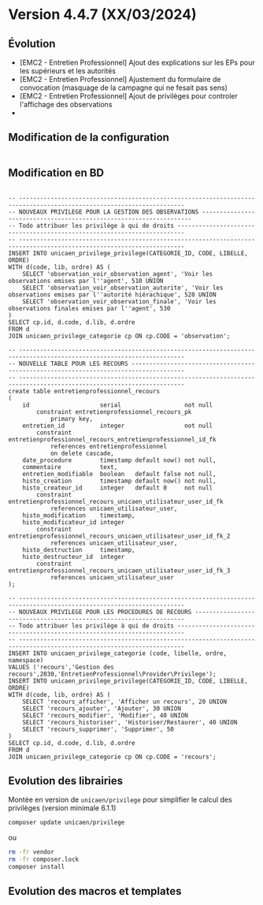 Version 4.4.7 (XX/03/2024)
====

Évolution
---
- [EMC2 - Entretien Professionnel] Ajout des explications sur les EPs pour les supérieurs et les autorités
- [EMC2 - Entretien Professionnel] Ajustement du formulaire de convocation (masquage de la campagne qui ne fesait pas sens)
- [EMC2 - Entretien Professionnel] Ajout de privilèges pour controler l'affichage des observations
- 

 
Modification de la configuration
---

```bash
```

Modification en BD
---

```postgresql

-- ---------------------------------------------------------------------------------------------------------------------
-- NOUVEAUX PRIVILEGE POUR LA GESTION DES OBSERVATIONS -------------------------------------------------------------------
-- Todo attribuer les privilège à qui de droits ------------------------------------------------------------------------
-- ---------------------------------------------------------------------------------------------------------------------
INSERT INTO unicaen_privilege_privilege(CATEGORIE_ID, CODE, LIBELLE, ORDRE)
WITH d(code, lib, ordre) AS (
    SELECT 'observation_voir_observation_agent', 'Voir les observations emises par l''agent', 510 UNION
    SELECT 'observation_voir_observation_autorite', 'Voir les observations emises par l''autorité hiérachique', 520 UNION
    SELECT 'observation_voir_observation_finale', 'Voir les observations finales emises par l''agent', 530
)
SELECT cp.id, d.code, d.lib, d.ordre
FROM d
JOIN unicaen_privilege_categorie cp ON cp.CODE = 'observation';

-- ---------------------------------------------------------------------------------------------------------------------
-- NOUVELLE TABLE POUR LES RECOURS -------------------------------------------------------------------------------------
-- ---------------------------------------------------------------------------------------------------------------------
create table entretienprofessionnel_recours
(
    id                    serial                  not null
        constraint entretienprofessionnel_recours_pk
            primary key,
    entretien_id          integer                 not null
        constraint entretienprofessionnel_recours_entretienprofessionnel_id_fk
            references entretienprofessionnel
            on delete cascade,
    date_procedure        timestamp default now() not null,
    commentaire           text,
    entretien_modifiable  boolean   default false not null,
    histo_creation        timestamp default now() not null,
    histo_createur_id     integer   default 0     not null
        constraint entretienprofessionnel_recours_unicaen_utilisateur_user_id_fk
            references unicaen_utilisateur_user,
    histo_modification    timestamp,
    histo_modificateur_id integer
        constraint entretienprofessionnel_recours_unicaen_utilisateur_user_id_fk_2
            references unicaen_utilisateur_user,
    histo_destruction     timestamp,
    histo_destructeur_id  integer
        constraint entretienprofessionnel_recours_unicaen_utilisateur_user_id_fk_3
            references unicaen_utilisateur_user
);

-- ---------------------------------------------------------------------------------------------------------------------
-- NOUVEAUX PRIVILEGE POUR LES PROCEDURES DE RECOURS -------------------------------------------------------------------
-- Todo attribuer les privilège à qui de droits ------------------------------------------------------------------------
-- ---------------------------------------------------------------------------------------------------------------------
INSERT INTO unicaen_privilege_categorie (code, libelle, ordre, namespace)
VALUES ('recours','Gestion des recours',2030,'EntretienProfessionnel\Provider\Privilege');
INSERT INTO unicaen_privilege_privilege(CATEGORIE_ID, CODE, LIBELLE, ORDRE)
WITH d(code, lib, ordre) AS (
    SELECT 'recours_afficher', 'Afficher un recours', 20 UNION
    SELECT 'recours_ajouter', 'Ajouter', 30 UNION
    SELECT 'recours_modifier', 'Modifier', 40 UNION
    SELECT 'recours_historiser', 'Historiser/Restaurer', 40 UNION
    SELECT 'recours_supprimer', 'Supprimer', 50
)
SELECT cp.id, d.code, d.lib, d.ordre
FROM d
JOIN unicaen_privilege_categorie cp ON cp.CODE = 'recours';
```

Evolution des librairies
---

Montée en version de `unicaen/privilege` pour simplifier le calcul des privilèges (version minimale 6.1.1) 

```bash
composer update unicaen/privilege
```

ou

```bash
rm -fr vendor
rm -fr composer.lock
composer install
```

Evolution des macros et templates
---

